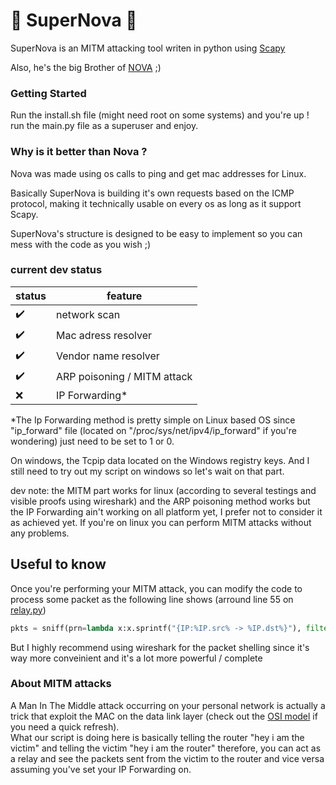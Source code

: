 # 🌌 SuperNova 🌌  

SuperNova is an MITM attacking tool writen in python using [Scapy](https://scapy.net/)

Also, he's the big Brother of [NOVA](https://github.com/b3rt1ng/NOVA) ;)

### Getting Started  

Run the install.sh file (might need root on some systems) and you're up !  
run the main.py file as a superuser and enjoy.  

### Why is it better than Nova ?

Nova was made using os calls to ping and get mac addresses for Linux.

Basically SuperNova is building it's own requests based on the ICMP protocol, making it technically usable on every os as long as it support Scapy.

SuperNova's structure is designed to be easy to implement so you can mess with the code as you wish ;)

  
  

### current dev status

| status | feature |
| --- | --- |
| ✔️ | network scan |
| ✔️ | Mac adress resolver |
| ✔️ | Vendor name resolver |
| ✔️ | ARP poisoning / MITM attack |
| ❌ | IP Forwarding* |


*The Ip Forwarding method is pretty simple on Linux based OS since "ip_forward" file (located on "/proc/sys/net/ipv4/ip_forward" if you're wondering) just need to be set to 1 or 0.

On windows, the Tcpip data located on the Windows registry keys. And I still need to try out my script on windows so let's wait on that part.

  
dev note: the MITM part works for linux (according to several testings and visible proofs using wireshark) and the ARP poisoning method works but the IP Forwarding ain't working on all platform yet, I prefer not to consider it as achieved yet. If you're on linux you can perform MITM attacks without any problems.  

## Useful to know  

Once you're performing your MITM attack, you can modify the code to process some packet as the following line shows (arround line 55 on [relay.py](https://github.com/b3rt1ng/SuperNova/edit/main/relay.py))
``` python
pkts = sniff(prn=lambda x:x.sprintf("{IP:%IP.src% -> %IP.dst%}"), filter=f"ip host {self.victim_ip} and not arp")
```
But I highly recommend using wireshark for the packet shelling since it's way more conveinient and it's a lot more powerful / complete

### About MITM attacks  
A Man In The Middle attack occurring on your personal network is actually a trick that exploit the MAC on the data link layer (check out the [OSI model](https://en.wikipedia.org/wiki/OSI_model) if you need a quick refresh).  
What our script is doing here is basically telling the router "hey i am the victim" and telling the victim "hey i am the router" therefore, you can act as a relay and see the packets sent from the victim to the router and vice versa assuming you've set your IP Forwarding on.
